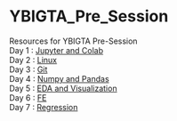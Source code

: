 # YBIGTA_Pre_Session
Resources for YBIGTA Pre-Session <br/>
Day 1 : [Jupyter and Colab](https://github.com/hahajjjun/YBIGTA_Pre_Session/tree/master/Day1_Jupyter%20and%20Colab) <br/>
Day 2 : [Linux](https://github.com/hahajjjun/YBIGTA_Pre_Session/tree/master/Day2_Linux) <br/>
Day 3 : [Git](https://github.com/hahajjjun/YBIGTA_Pre_Session/tree/master/Day3_Git) <br/>
Day 4 : [Numpy and Pandas](https://github.com/hahajjjun/YBIGTA_Pre_Session/tree/master/Day4_Numpy%20and%20Pandas) <br/>
Day 5 : [EDA and Visualization](https://github.com/hahajjjun/YBIGTA_Pre_Session/tree/master/Day5_EDA%20and%20Visualization) <br/>
Day 6 : [FE](https://github.com/hahajjjun/YBIGTA_Pre_Session/tree/master/Day6_Feature%20Engineering) <br/>
Day 7 : [Regression](https://github.com/hahajjjun/YBIGTA_Pre_Session/tree/master/Day7_Statistics%20and%20Regression)
